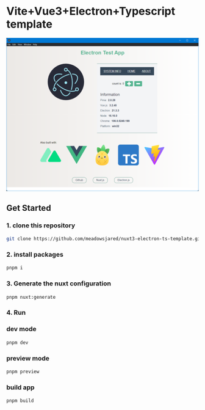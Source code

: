 # Vite+Vue3+Electron+Typescript template

![screenshot](./src/assets/images/screenshot.png)

## Get Started

### 1. clone this repository

```bash
git clone https://github.com/meadowsjared/nuxt3-electron-ts-template.git
```

### 2. install packages

```bash
pnpm i
```

### 3. Generate the nuxt configuration
```bash
pnpm nuxt:generate
```

### 4. Run

### dev mode

```bash
pnpm dev  
```

### preview mode

```bash
pnpm preview  
```

### build app

```bash
pnpm build
```